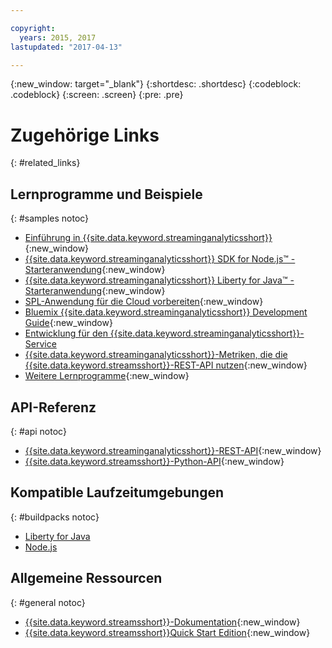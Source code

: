 ```yaml
---

copyright:
  years: 2015, 2017
lastupdated: "2017-04-13"

---
```


<!-- Attribute definitions -->
{:new_window: target="_blank"}
{:shortdesc: .shortdesc}
{:codeblock: .codeblock}
{:screen: .screen}
{:pre: .pre}

# Zugehörige Links
{: #related_links}

## Lernprogramme und Beispiele
{: #samples notoc}
* [Einführung in {{site.data.keyword.streaminganalyticsshort}}](https://developer.ibm.com/streamsdev/docs/streaming-analytics-now-available-bluemix){:new_window}
* [{{site.data.keyword.streaminganalyticsshort}} SDK for Node.js™ - Starteranwendung](http://bit.ly/1iR1bzu){:new_window}
* [{{site.data.keyword.streaminganalyticsshort}} Liberty for Java™ - Starteranwendung](https://developer.ibm.com/streamsdev/docs/bluemix-streaming-analytics-starter-application/){:new_window}
* [SPL-Anwendung für die Cloud vorbereiten](https://developer.ibm.com/streamsdev/docs/getting-spl-application-ready-cloud){:new_window}
* [Bluemix {{site.data.keyword.streaminganalyticsshort}} Development Guide](https://developer.ibm.com/streamsdev/docs/bluemix-streaming-analytics-development-guide/){:new_window}
* [Entwicklung für den {{site.data.keyword.streaminganalyticsshort}}-Service](http://ibmstreams.github.io/streamsx.documentation/docs/python/1.6/python-appapi-devguide-2a/index.html)
* [{{site.data.keyword.streaminganalyticsshort}}-Metriken, die die {{site.data.keyword.streamsshort}}-REST-API nutzen](https://developer.ibm.com/bluemix/2016/07/25/streaming-analytics-metrics-using-rest-api/){:new_window}
* [Weitere Lernprogramme](StreamingAnalytics.html#r_integrating_cloudant_rest){:new_window}


## API-Referenz
{: #api notoc}
* [{{site.data.keyword.streaminganalyticsshort}}-REST-API](https://console.ng.bluemix.net/apidocs/220){:new_window}
* [{{site.data.keyword.streamsshort}}-Python-API](http://ibmstreams.github.io/streamsx.documentation/docs/python/1.6/python-appapi-devguide/){:new_window}


## Kompatible Laufzeitumgebungen
{: #buildpacks notoc}
* [Liberty for Java](/docs/runtimes/liberty/index.html#liberty)
* [Node.js](/docs/runtimes/nodejs/index.html#nodejs)

## Allgemeine Ressourcen
{: #general notoc}
* [{{site.data.keyword.streamsshort}}-Dokumentation](http://www.ibm.com/support/knowledgecenter/SSCRJU_4.2.0/com.ibm.streams.welcome.doc/doc/kc-homepage.html){:new_window}
* [{{site.data.keyword.streamsshort}}Quick
Start Edition](http://www.ibm.com/analytics/us/en/technology/stream-computing/){:new_window}
